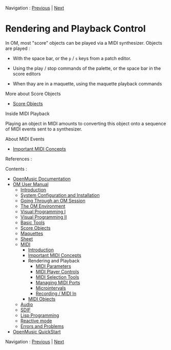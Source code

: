 Navigation : [Previous](MIDI-Concepts "page précédente\(Important
MIDI Concepts\)") | [Next](MIDI-Params "Next\(MIDI
Parameters\)")

# Rendering and Playback Control

In OM, most "score" objects can be played via a MIDI synthesizer. Objects are
played :

  * With the space bar, or the `p` / `s` keys from a patch editor.

  * Using the play / stop commands of the palette, or the space bar in the score editors

  * When thay are in a maquette, using the maquette playback commands

More about Score Objects

  * [Score Objects](ScoreObjects)

Inside MIDI Playback

Playing an object in MIDI amounts to converting this object onto a sequence of
MIDI events sent to a synthesizer.

About MIDI Events

  * [Important MIDI Concepts](MIDI-Concepts)

References :

Contents :

  * [OpenMusic Documentation](OM-Documentation)
  * [OM User Manual](OM-User-Manual)
    * [Introduction](00-Contents)
    * [System Configuration and Installation](Installation)
    * [Going Through an OM Session](Goingthrough)
    * [The OM Environment](Environment)
    * [Visual Programming I](BasicVisualProgramming)
    * [Visual Programming II](AdvancedVisualProgramming)
    * [Basic Tools](BasicObjects)
    * [Score Objects](ScoreObjects)
    * [Maquettes](Maquettes)
    * [Sheet](Sheet)
    * [MIDI](MIDI)
      * [Introduction](Intro)
      * [Important MIDI Concepts](MIDI-Concepts)
      * Rendering and Playback
        * [MIDI Parameters](MIDI-Params)
        * [MIDI Player Controls](MIDI-Controls)
        * [MIDI Selection Tools](MIDI-Utils)
        * [Managing MIDI Ports](MIDI-Ports)
        * [Microintervals](Microintervals)
        * [Recording / MIDI In](Record%20MIDI)
      * [MIDI Objects](MIDI-Objects)
    * [Audio](Audio)
    * [SDIF](SDIF)
    * [Lisp Programming](Lisp)
    * [Reactive mode](Reactive)
    * [Errors and Problems](errors)
  * [OpenMusic QuickStart](QuickStart-Chapters)

Navigation : [Previous](MIDI-Concepts "page précédente\(Important
MIDI Concepts\)") | [Next](MIDI-Params "Next\(MIDI
Parameters\)")

